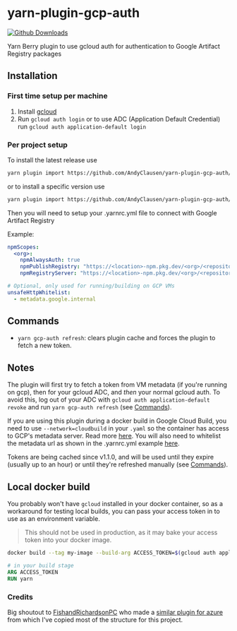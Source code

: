 # yarn-plugin-gcp-auth
[![Github Downloads](https://img.shields.io/github/downloads/AndyClausen/yarn-plugin-gcp-auth/total)]()

Yarn Berry plugin to use gcloud auth for authentication to Google Artifact Registry packages

## Installation

### First time setup per machine

1. Install [gcloud](https://cloud.google.com/sdk/docs/install)
2. Run `gcloud auth login` or to use ADC (Application Default Credential) run `gcloud auth application-default login`

### Per project setup

To install the latest release use
```sh
yarn plugin import https://github.com/AndyClausen/yarn-plugin-gcp-auth/releases/latest/download/plugin-gcp-auth.js
```
or to install a specific version use
```sh
yarn plugin import https://github.com/AndyClausen/yarn-plugin-gcp-auth/releases/download/X.Y.Z/plugin-gcp-auth.js
```

Then you will need to setup your .yarnrc.yml file to connect with Google Artifact Registry

Example:
```yaml
npmScopes:
  <org>:
    npmAlwaysAuth: true
    npmPublishRegistry: "https://<location>-npm.pkg.dev/<org>/<repository>/"
    npmRegistryServer: "https://<location>-npm.pkg.dev/<org>/<repository>/"

# Optional, only used for running/building on GCP VMs
unsafeHttpWhitelist:
  - metadata.google.internal
```

## Commands

- `yarn gcp-auth refresh`: clears plugin cache and forces the plugin to fetch a new token.


## Notes

The plugin will first try to fetch a token from VM metadata (if you're running on gcp), then for your gcloud ADC, and *then* your normal gcloud auth.
To avoid this, log out of your ADC with `gcloud auth application-default revoke` and run `yarn gcp-auth refresh` (see [Commands](#commands)).

If you are using this plugin during a docker build in Google Cloud Build, you need to use `--network=cloudbuild` in your `.yaml` so the container has access to GCP's metadata server. Read more [here](https://cloud.google.com/build/docs/build-config-file-schema#network).
You will also need to whitelist the metadata url as shown in the .yarnrc.yml example [here](#per-project-setup).

Tokens are being cached since v1.1.0, and will be used until they expire (usually up to an hour) or until they're refreshed manually (see [Commands](#commands)).

## Local docker build

You probably won't have `gcloud` installed in your docker container, so as a workaround for testing local builds, you can pass your access token in to use as an environment variable.

> This should not be used in production, as it may bake your access token into your docker image.

```sh
docker build --tag my-image --build-arg ACCESS_TOKEN=$(gcloud auth application-default print-access-token) .
```

```Dockerfile
# in your build stage
ARG ACCESS_TOKEN
RUN yarn
```

### Credits

Big shoutout to [FishandRichardsonPC](https://github.com/FishandRichardsonPC)
who made a [similar plugin for azure](https://github.com/FishandRichardsonPC/yarn-plugin-az-cli-auth)
from which I've copied most of the structure for this project.
